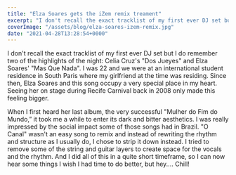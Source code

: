 ```yaml
---
title: "Elza Soares gets the iZem remix treament"
excerpt: "I don't recall the exact tracklist of my first ever DJ set but I do remember two of the highlights of the night..."
coverImage: "/assets/blog/elza-soares-izem-remix.jpg"
date: "2021-04-28T13:28:54+0000"
---
```


I don't recall the exact tracklist of my first ever DJ set but I do remember two of the highlights of the night: Celia Cruz's "Dos Jueyes" and Elza Soares' "Mas Que Nada". I was 22 and we were at an international student residence in South Paris where my girlfriend at the time was residing. Since then, Elza Soares and this song occupy a very special place in my heart. Seeing her on stage during Recife Carnival back in 2008 only made this feeling bigger.

When I first heard her last album, the very successful "Mulher do Fim do Mundo,” it took me a while to enter its dark and bitter aesthetics. I was really impressed by the social impact some of those songs had in Brazil. "O Canal" wasn't an easy song to remix and instead of rewriting the rhythm and structure as I usually do, I chose to strip it down instead. I tried to remove some of the string and guitar layers to create space for the vocals and the rhythm. And I did all of this in a quite short timeframe, so I can now hear some things I wish I had time to do better, but hey.... Chill!
